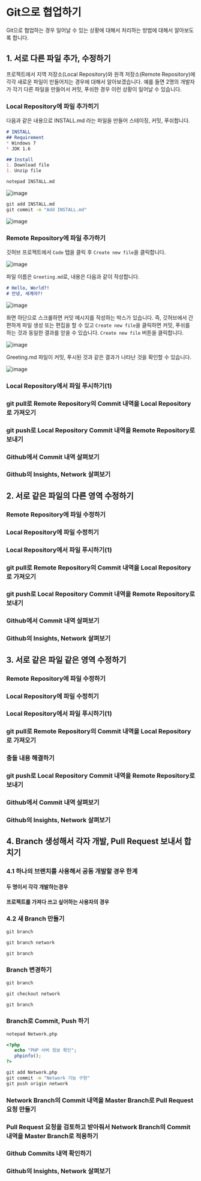 # Git으로 협업하기
Git으로 협업하는 경우 일어날 수 있는 상황에 대해서 처리하는 방법에 대해서 알아보도록 합니다.

## 1. 서로 다른 파일 추가, 수정하기
프로젝트에서 지역 저장소(Local Repository)와 원격 저장소(Remote Repository)에 각각 새로운 파일이 만들어지는 경우에 대해서 알아보겠습니다. 예를 들면 2명의 개발자가 각기 다른 파일을 만들어서 커밋, 푸쉬한 경우 이런 상황이 일어날 수 있습니다. 

### Local Repository에 파일 추가히기

다음과 같은 내용으로 INSTALL.md 라는 파일을 만들어 스테이징, 커밋, 푸쉬합니다.

```md
# INSTALL
## Requirement
* Windows 7
* JDK 1.6

## Install 
1. Download file
1. Unzip file
```

```cmd
notepad INSTALL.md
```

![image](https://user-images.githubusercontent.com/1307187/56461019-ebba6500-63e6-11e9-95f9-feabcb82c996.png)

```cmd
git add INSTALL.md
git commit -m "Add INSTALL.md"
```

![image](https://user-images.githubusercontent.com/1307187/56461076-aa768500-63e7-11e9-9734-149ff7f444a4.png)

### Remote Repository에 파일 추가하기 
깃허브 프로젝트에서 `Code` 탭을 클릭 후 `Create new file`을 클릭합니다.

![image](https://user-images.githubusercontent.com/1307187/56461104-32f52580-63e8-11e9-966e-aac34deb587c.png)

파일 이름은 `Greeting.md`로, 내용은 다음과 같이 작성합니다.

```md
# Hello, World?!
# 안녕, 세계야?!
```

![image](https://user-images.githubusercontent.com/1307187/56461124-78b1ee00-63e8-11e9-9dce-f4842fce135d.png)

화면 하단으로 스크롤하면 커밋 메시지를 작성하는 박스가 있습니다. 즉, 깃허브에서 간편하게 파일 생성 또는 편집을 할 수 있고 `Create new file`을 클릭하면 커밋, 푸쉬를 하는 것과 동일한 결과를 얻을 수 있습니다. `Create new file` 버튼을 클릭합니다.

![image](https://user-images.githubusercontent.com/1307187/56461134-ae56d700-63e8-11e9-829b-d761394f5599.png)

Greeting.md 파일이 커밋, 푸시된 것과 같은 결과가 나타난 것을 확인할 수 있습니다.

![image](https://user-images.githubusercontent.com/1307187/56461154-fd047100-63e8-11e9-8b6f-ed7b0184324d.png)

### Local Repository에서 파일 푸시하기(1)

### git pull로 Remote Repository의 Commit 내역을 Local Repository로 가져오기

### git push로 Local Repository Commit 내역을 Remote Repository로 보내기

### Github에서 Commit 내역 살펴보기

### Github의 Insights, Network 살펴보기


## 2. 서로 같은 파일의 다른 영역 수정하기
### Remote Repository에 파일 수정하기 

### Local Repository에 파일 수정히기

### Local Repository에서 파일 푸시하기(1)

### git pull로 Remote Repository의 Commit 내역을 Local Repository로 가져오기

### git push로 Local Repository Commit 내역을 Remote Repository로 보내기

### Github에서 Commit 내역 살펴보기

### Github의 Insights, Network 살펴보기


## 3. 서로 같은 파일 같은 영역 수정하기
### Remote Repository에 파일 수정하기 

### Local Repository에 파일 수정히기

### Local Repository에서 파일 푸시하기(1)

### git pull로 Remote Repository의 Commit 내역을 Local Repository로 가져오기

### 충돌 내용 해결하기

### git push로 Local Repository Commit 내역을 Remote Repository로 보내기

### Github에서 Commit 내역 살펴보기

### Github의 Insights, Network 살펴보기



## 4. Branch 생성해서 각자 개발, Pull Request 보내서 합치기
### 4.1 하나의 브랜치를 사용해서 공동 개발할 경우 한계

#### 두 명이서 각각 개발하는경우 

#### 프로젝트를 가져다 쓰고 싶어하는 사용자의 경우

### 4.2 새 Branch 만들기

```cmd
git branch
```

```cmd
git branch network
```

```cmd
git branch
```


### Branch 변경하기
```cmd
git branch 
```


```cmd
git checkout network
```


```cmd
git branch
```


### Branch로 Commit, Push 하기

```cmd
notepad Network.php
```

```php
<?php
   echo "PHP 서버 정보 확인";
   phpinfo();
?>
```

```cmd
git add Network.php
git commit -m "Network 기능 구현"
git push origin network
```


### Network Branch의 Commit 내역을 Master Branch로 Pull Request 요청 만들기

### Pull Request 요청을 검토하고 받아줘서 Network Branch의 Commit 내역을 Master Branch로 적용하기

### Github Commits 내역 확인하기

### Github의 Insights, Network 살펴보기


